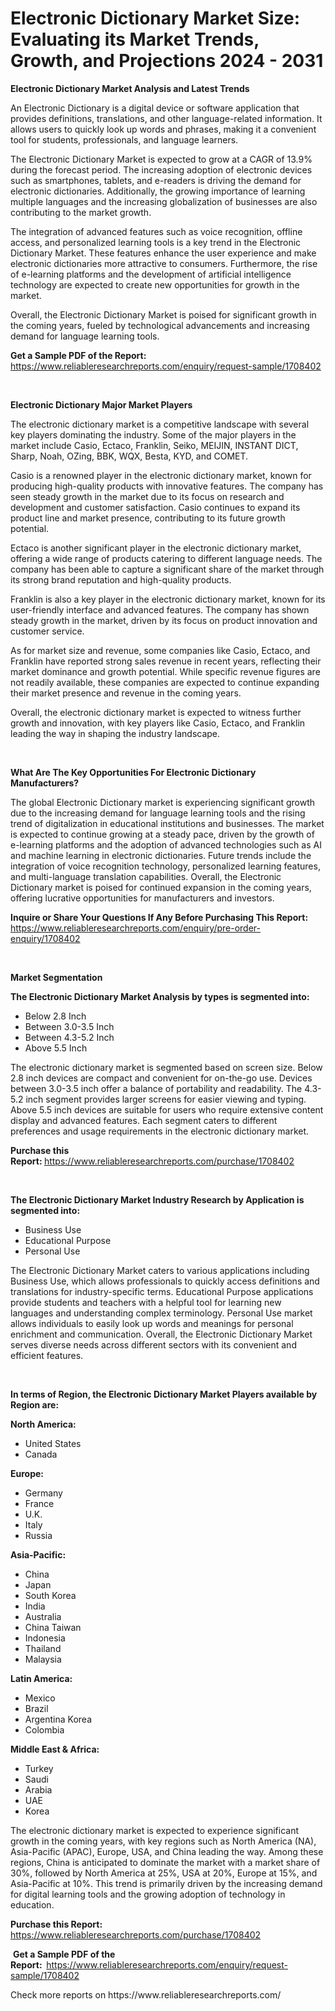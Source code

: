 <p><h1>Electronic Dictionary Market Size: Evaluating its Market Trends, Growth, and Projections 2024 - 2031</h1></p><p><strong>Electronic Dictionary Market Analysis and Latest Trends</strong></p>
<p><p>An Electronic Dictionary is a digital device or software application that provides definitions, translations, and other language-related information. It allows users to quickly look up words and phrases, making it a convenient tool for students, professionals, and language learners.</p><p>The Electronic Dictionary Market is expected to grow at a CAGR of 13.9% during the forecast period. The increasing adoption of electronic devices such as smartphones, tablets, and e-readers is driving the demand for electronic dictionaries. Additionally, the growing importance of learning multiple languages and the increasing globalization of businesses are also contributing to the market growth.</p><p>The integration of advanced features such as voice recognition, offline access, and personalized learning tools is a key trend in the Electronic Dictionary Market. These features enhance the user experience and make electronic dictionaries more attractive to consumers. Furthermore, the rise of e-learning platforms and the development of artificial intelligence technology are expected to create new opportunities for growth in the market.</p><p>Overall, the Electronic Dictionary Market is poised for significant growth in the coming years, fueled by technological advancements and increasing demand for language learning tools.</p></p>
<p><strong>Get a Sample PDF of the Report:&nbsp;</strong> <a href="https://www.reliableresearchreports.com/enquiry/request-sample/1708402">https://www.reliableresearchreports.com/enquiry/request-sample/1708402</a></p>
<p>&nbsp;</p>
<p><strong>Electronic Dictionary Major Market Players</strong></p>
<p><p>The electronic dictionary market is a competitive landscape with several key players dominating the industry. Some of the major players in the market include Casio, Ectaco, Franklin, Seiko, MEIJIN, INSTANT DICT, Sharp, Noah, OZing, BBK, WQX, Besta, KYD, and COMET.</p><p>Casio is a renowned player in the electronic dictionary market, known for producing high-quality products with innovative features. The company has seen steady growth in the market due to its focus on research and development and customer satisfaction. Casio continues to expand its product line and market presence, contributing to its future growth potential.</p><p>Ectaco is another significant player in the electronic dictionary market, offering a wide range of products catering to different language needs. The company has been able to capture a significant share of the market through its strong brand reputation and high-quality products.</p><p>Franklin is also a key player in the electronic dictionary market, known for its user-friendly interface and advanced features. The company has shown steady growth in the market, driven by its focus on product innovation and customer service.</p><p>As for market size and revenue, some companies like Casio, Ectaco, and Franklin have reported strong sales revenue in recent years, reflecting their market dominance and growth potential. While specific revenue figures are not readily available, these companies are expected to continue expanding their market presence and revenue in the coming years. </p><p>Overall, the electronic dictionary market is expected to witness further growth and innovation, with key players like Casio, Ectaco, and Franklin leading the way in shaping the industry landscape.</p></p>
<p>&nbsp;</p>
<p><strong>What Are The Key Opportunities For Electronic Dictionary Manufacturers?</strong></p>
<p><p>The global Electronic Dictionary market is experiencing significant growth due to the increasing demand for language learning tools and the rising trend of digitalization in educational institutions and businesses. The market is expected to continue growing at a steady pace, driven by the growth of e-learning platforms and the adoption of advanced technologies such as AI and machine learning in electronic dictionaries. Future trends include the integration of voice recognition technology, personalized learning features, and multi-language translation capabilities. Overall, the Electronic Dictionary market is poised for continued expansion in the coming years, offering lucrative opportunities for manufacturers and investors.</p></p>
<p><strong>Inquire or Share Your Questions If Any Before Purchasing This Report:</strong> <a href="https://www.reliableresearchreports.com/enquiry/pre-order-enquiry/1708402">https://www.reliableresearchreports.com/enquiry/pre-order-enquiry/1708402</a></p>
<p>&nbsp;</p>
<p><strong>Market Segmentation</strong></p>
<p><strong>The Electronic Dictionary Market Analysis by types is segmented into:</strong></p>
<p><ul><li>Below 2.8 Inch</li><li>Between 3.0-3.5 Inch</li><li>Between 4.3-5.2 Inch</li><li>Above 5.5 Inch</li></ul></p>
<p><p>The electronic dictionary market is segmented based on screen size. Below 2.8 inch devices are compact and convenient for on-the-go use. Devices between 3.0-3.5 inch offer a balance of portability and readability. The 4.3-5.2 inch segment provides larger screens for easier viewing and typing. Above 5.5 inch devices are suitable for users who require extensive content display and advanced features. Each segment caters to different preferences and usage requirements in the electronic dictionary market.</p></p>
<p><strong>Purchase this Report:&nbsp;</strong><a href="https://www.reliableresearchreports.com/purchase/1708402">https://www.reliableresearchreports.com/purchase/1708402</a></p>
<p>&nbsp;</p>
<p><strong>The Electronic Dictionary Market Industry Research by Application is segmented into:</strong></p>
<p><ul><li>Business Use</li><li>Educational Purpose</li><li>Personal Use</li></ul></p>
<p><p>The Electronic Dictionary Market caters to various applications including Business Use, which allows professionals to quickly access definitions and translations for industry-specific terms. Educational Purpose applications provide students and teachers with a helpful tool for learning new languages and understanding complex terminology. Personal Use market allows individuals to easily look up words and meanings for personal enrichment and communication. Overall, the Electronic Dictionary Market serves diverse needs across different sectors with its convenient and efficient features.</p></p>
<p>&nbsp;</p>
<p><strong>In terms of Region, the Electronic Dictionary Market Players available by Region are:</strong></p>
<p>
    <p> <strong> North America: </strong>
        <ul>
            <li>United States</li>
            <li>Canada</li>
        </ul>
        </p> 
    <p> <strong> Europe: </strong>
        <ul>
            <li>Germany</li>
            <li>France</li>
            <li>U.K.</li>
            <li>Italy</li>
            <li>Russia</li>
        </ul>
        </p> 
    <p> <strong> Asia-Pacific: </strong>
        <ul>
            <li>China</li>
            <li>Japan</li>
            <li>South Korea</li>
            <li>India</li>
            <li>Australia</li>
            <li>China Taiwan</li>
            <li>Indonesia</li>
            <li>Thailand</li>
            <li>Malaysia</li>
        </ul>
        </p> 
    <p> <strong> Latin America: </strong>
        <ul>
            <li>Mexico</li>
            <li>Brazil</li>
            <li>Argentina Korea</li>
            <li>Colombia</li>
        </ul>
        </p> 
    <p> <strong> Middle East & Africa: </strong>
        <ul>
            <li>Turkey</li>
            <li>Saudi</li>
            <li>Arabia</li>
            <li>UAE</li>
            <li>Korea</li>
        </ul>
    </p>
    </p>
<p><p>The electronic dictionary market is expected to experience significant growth in the coming years, with key regions such as North America (NA), Asia-Pacific (APAC), Europe, USA, and China leading the way. Among these regions, China is anticipated to dominate the market with a market share of 30%, followed by North America at 25%, USA at 20%, Europe at 15%, and Asia-Pacific at 10%. This trend is primarily driven by the increasing demand for digital learning tools and the growing adoption of technology in education.</p></p>
<p><strong>Purchase this Report: </strong><a href="https://www.reliableresearchreports.com/purchase/1708402">https://www.reliableresearchreports.com/purchase/1708402</a></p>
<p>&nbsp;<strong>Get a Sample PDF of the Report:&nbsp;&nbsp;</strong><a href="https://www.reliableresearchreports.com/enquiry/request-sample/1708402">https://www.reliableresearchreports.com/enquiry/request-sample/1708402</a></p>
<p><strong></strong></p>
<p>Check more reports on https://www.reliableresearchreports.com/</p>